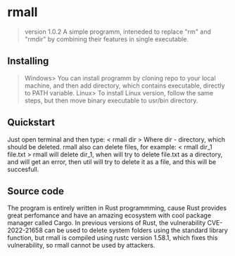 # rmall
> version 1.0.2
A simple programm, inteneded to replace "rm" and "rmdir" by combining their features in single executable.

## Installing
>Windows>
You can install programm by cloning repo to your local machine, and then add directory, which contains executable, directly to PATH variable. 
>Linux>
To install Linux version, follow the same steps, but then move binary executable to usr/bin directory.

## Quickstart
Just open terminal and then type:
< rmall dir >
Where dir - directory, which should be deleted. rmall also can delete files, for example:
< rmall dir_1 file.txt >
rmall will delete dir_1, when will try to delete file.txt as a directory, and will get an error, then util will try to delete it as a file, and this will be succesfull.

## Source code
The program is entirely written in Rust programmming, cause Rust provides great perfomance and have an amazing ecosystem with cool package manager called Cargo. In previous versions of Rust, the vulnerability CVE-2022-21658 can be used to delete system folders using the standard library function, but rmall is compiled using rustc version 1.58.1, which fixes this vulnerability, so rmall cannot be used by attackers. 
